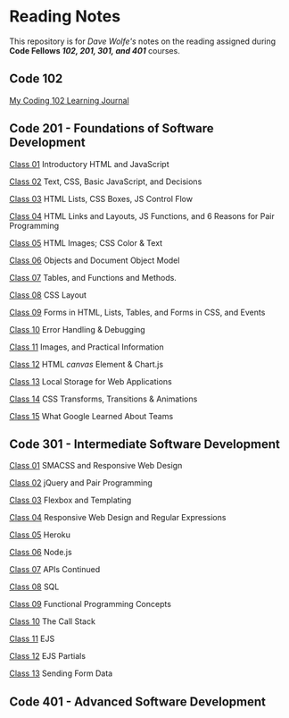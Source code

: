 # Reading Notes
This repository is for *Dave Wolfe's* notes on the reading assigned during **Code Fellows _102, 201, 301, and 401_** courses.

## Code 102

[My Coding 102 Learning Journal]((https://d-d-wolfe.github.io/learning-journal/))

## Code 201 - Foundations of Software Development

[Class 01](https://d-d-wolfe.github.io/reading-notes/class-01) Introductory HTML and JavaScript

[Class 02](https://d-d-wolfe.github.io/reading-notes/class-02) Text, CSS, Basic JavaScript, and Decisions

[Class 03](https://d-d-wolfe.github.io/reading-notes/class-03) HTML Lists, CSS Boxes, JS Control Flow

[Class 04](https://d-d-wolfe.github.io/reading-notes/class-04) HTML Links and Layouts, JS Functions, and 6 Reasons for Pair Programming

[Class 05](https://d-d-wolfe.github.io/reading-notes/class-05) HTML Images; CSS Color & Text

[Class 06](https://d-d-wolfe.github.io/reading-notes/class-06) Objects and Document Object Model

[Class 07](https://d-d-wolfe.github.io/reading-notes/class-07) Tables, and Functions and Methods.

[Class 08](https://d-d-wolfe.github.io/reading-notes/class-08) CSS Layout

[Class 09](https://d-d-wolfe.github.io/reading-notes/class-09) Forms in HTML, Lists, Tables, and Forms in CSS, and Events

[Class 10](https://d-d-wolfe.github.io/reading-notes/class-10) Error Handling & Debugging

[Class 11](https://d-d-wolfe.github.io/reading-notes/class-11) Images, and Practical Information

[Class 12](https://d-d-wolfe.github.io/reading-notes/class-12) HTML *canvas* Element & Chart.js

[Class 13](https://d-d-wolfe.github.io/reading-notes/class-13) Local Storage for Web Applications

[Class 14](https://d-d-wolfe.github.io/reading-notes/class-14) CSS Transforms, Transitions & Animations

[Class 15](https://d-d-wolfe.github.io/reading-notes/class-15) What Google Learned About Teams

## Code 301 - Intermediate Software Development

[Class 01](https://d-d-wolfe.github.io/reading-notes/301-01) SMACSS and Responsive Web Design

[Class 02](https://d-d-wolfe.github.io/reading-notes/301-02) jQuery and Pair Programming

[Class 03](https://d-d-wolfe.github.io/reading-notes/301-03) Flexbox and Templating

[Class 04](https://d-d-wolfe.github.io/reading-notes/301-04) Responsive Web Design and Regular Expressions

[Class 05](https://d-d-wolfe.github.io/reading-notes/301-05) Heroku

[Class 06](https://d-d-wolfe.github.io/reading-notes/301-06) Node.js

[Class 07](https://d-d-wolfe.github.io/reading-notes/301-07) APIs Continued

[Class 08](https://d-d-wolfe.github.io/reading-notes/301-08) SQL

[Class 09](https://d-d-wolfe.github.io/reading-notes/301-09) Functional Programming Concepts

[Class 10](https://d-d-wolfe.github.io/reading-notes/301-10) The Call Stack

[Class 11](https://d-d-wolfe.github.io/reading-notes/301-11) EJS

[Class 12](https://d-d-wolfe.github.io/reading-notes/301-12) EJS Partials

[Class 13](https://d-d-wolfe.github.io/reading-notes/301-13) Sending Form Data

## Code 401 - Advanced Software Development